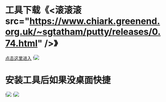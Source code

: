 # 工具下载《<滚滚滚 src="https://www.chiark.greenend.org.uk/~sgtatham/putty/releases/0.74.html" />》
<a href="https://www.chiark.greenend.org.uk/~sgtatham/putty/releases/0.74.html">点击这里进入</a>
!<img src="https://github.com/danshui-git/shuoming/blob/master/doc/100.png" />
#
#
# 安装工具后如果没桌面快捷
!<img src="https://github.com/danshui-git/shuoming/blob/master/doc/102.png"  />
!<img src="https://github.com/danshui-git/shuoming/blob/master/doc/101.png"  />
